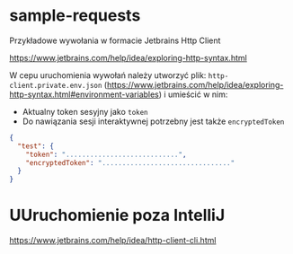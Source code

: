 # sample-requests

Przykładowe wywołania w formacie Jetbrains Http Client

https://www.jetbrains.com/help/idea/exploring-http-syntax.html

W cepu uruchomienia wywołań należy utworzyć plik: `http-client.private.env.json` (https://www.jetbrains.com/help/idea/exploring-http-syntax.html#environment-variables) i umieścić w nim:

- Aktualny token sesyjny jako `token`
- Do nawiązania sesji interaktywnej potrzebny jest także `encryptedToken`

````json
{
  "test": {
    "token": "............................",
    "encryptedToken": "................................"
  }
}
````

# UUruchomienie poza IntelliJ

https://www.jetbrains.com/help/idea/http-client-cli.html
